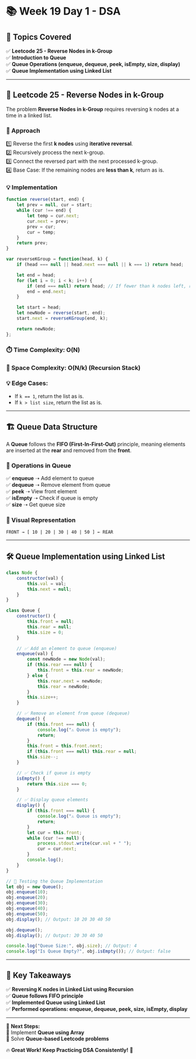 
# 📚 **Week 19 Day 1 - DSA**
## 🚀 **Topics Covered**
✅ **Leetcode 25 - Reverse Nodes in k-Group**  
✅ **Introduction to Queue**  
✅ **Queue Operations (enqueue, dequeue, peek, isEmpty, size, display)**  
✅ **Queue Implementation using Linked List**  

---

## 🔄 **Leetcode 25 - Reverse Nodes in k-Group**
The problem **Reverse Nodes in k-Group** requires reversing k nodes at a time in a linked list.  

### **🔹 Approach**
1️⃣ Reverse the first **k nodes** using **iterative reversal**.  
2️⃣ Recursively process the next k-group.  
3️⃣ Connect the reversed part with the next processed k-group.  
4️⃣ Base Case: If the remaining nodes are **less than k**, return as is.

### **💡 Implementation**
```javascript
function reverse(start, end) {
    let prev = null, cur = start;
    while (cur !== end) {
        let temp = cur.next;
        cur.next = prev;
        prev = cur;
        cur = temp;
    }
    return prev;
}

var reverseKGroup = function(head, k) {
    if (head === null || head.next === null || k === 1) return head;

    let end = head;
    for (let i = 0; i < k; i++) {
        if (end === null) return head; // If fewer than k nodes left, return head
        end = end.next;
    }

    let start = head;
    let newNode = reverse(start, end);
    start.next = reverseKGroup(end, k);

    return newNode;
};
```
### **⏱️ Time Complexity:** **O(N)**  
### **📌 Space Complexity:** **O(N/k) (Recursion Stack)**  
### **💡 Edge Cases:**  
- If `k == 1`, return the list as is.  
- If `k > list size`, return the list as is.  

---

## 🏗️ **Queue Data Structure**
A **Queue** follows the **FIFO (First-In-First-Out)** principle, meaning elements are inserted at the **rear** and removed from the **front**.  

### **📌 Operations in Queue**
✅ **enqueue** ➝ Add element to queue  
✅ **dequeue** ➝ Remove element from queue  
✅ **peek** ➝ View front element  
✅ **isEmpty** ➝ Check if queue is empty  
✅ **size** ➝ Get queue size  

### **🔹 Visual Representation**
```
FRONT → [ 10 | 20 | 30 | 40 | 50 ] ← REAR
```

---

## 🛠️ **Queue Implementation using Linked List**
```javascript
class Node {
    constructor(val) {
        this.val = val;
        this.next = null;
    }
}

class Queue {
    constructor() {
        this.front = null;
        this.rear = null;
        this.size = 0;
    }

    // ✅ Add an element to queue (enqueue)
    enqueue(val) {
        const newNode = new Node(val);
        if (this.rear === null) {
            this.front = this.rear = newNode;
        } else {
            this.rear.next = newNode;
            this.rear = newNode;
        }
        this.size++;
    }

    // ✅ Remove an element from queue (dequeue)
    dequeue() {
        if (this.front === null) {
            console.log("⚠️ Queue is empty");
            return;
        }
        this.front = this.front.next;
        if (this.front === null) this.rear = null;
        this.size--;
    }

    // ✅ Check if queue is empty
    isEmpty() {
        return this.size === 0;
    }

    // ✅ Display queue elements
    display() {
        if (this.front === null) {
            console.log("⚠️ Queue is empty");
            return;
        }
        let cur = this.front;
        while (cur !== null) {
            process.stdout.write(cur.val + " ");
            cur = cur.next;
        }
        console.log();
    }
}

// 🔹 Testing the Queue Implementation
let obj = new Queue();
obj.enqueue(10);
obj.enqueue(20);
obj.enqueue(30);
obj.enqueue(40);
obj.enqueue(50);
obj.display(); // Output: 10 20 30 40 50

obj.dequeue();
obj.display(); // Output: 20 30 40 50

console.log("Queue Size:", obj.size); // Output: 4
console.log("Is Queue Empty?", obj.isEmpty()); // Output: false
```

---

## 🎯 **Key Takeaways**
✅ **Reversing K nodes in Linked List using Recursion**  
✅ **Queue follows FIFO principle**  
✅ **Implemented Queue using Linked List**  
✅ **Performed operations: enqueue, dequeue, peek, size, isEmpty, display**  

---

🎯 **Next Steps:**  
🚀 Implement **Queue using Array**  
🚀 Solve **Queue-based Leetcode problems**  

🔥 **Great Work! Keep Practicing DSA Consistently!** 🚀